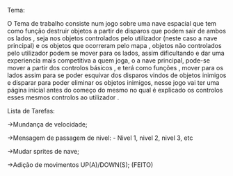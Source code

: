 Tema:

O Tema de trabalho consiste num jogo sobre uma nave espacial que tem como
função destruir objetos a partir de disparos que podem sair de ambos os lados , seja
nos objetos controlados pelo utilizador (neste caso a nave principal) e os objetos
que ocorreram pelo mapa , objetos não controlados pelo utilizador podem se mover
para os lados, assim dificultando e dar uma experiencia mais competitiva a quem
joga, o a nave principal, pode-se mover a partir dos controlos básicos , e terá como
funções , mover para os lados assim para se poder esquivar dos disparos vindos de
objetos inimigos e disparar para poder eliminar os objetos inimigos, nesse jogo vai
ter uma página inicial antes do começo do mesmo no qual é explicado os controlos
esses mesmos controlos ao utilizador .

Lista de Tarefas:

->Mundança de velocidade;

->Mensagem de passagem de nivel:
    - Nivel 1, nivel 2, nivel 3, etc

->Mudar sprites de nave;

->Adição de movimentos UP(A)/DOWN(S); (FEITO)

